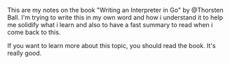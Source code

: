 This are my notes on the book "Writing an Interpreter in Go" by @Thorsten Ball. I'm trying to write this in my own word and how i understand it to help me solidify what i learn and also to have a fast summary to read when i come back to this.

If you want to learn more about this topic, you should read the book. It's really good.
